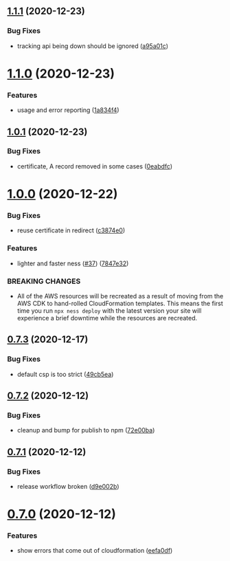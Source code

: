## [1.1.1](https://github.com/nessjs/ness/compare/v1.1.0...v1.1.1) (2020-12-23)


### Bug Fixes

* tracking api being down should be ignored ([a95a01c](https://github.com/nessjs/ness/commit/a95a01ca0b8f9d10be3445130038ed379036aabb))

# [1.1.0](https://github.com/nessjs/ness/compare/v1.0.1...v1.1.0) (2020-12-23)


### Features

* usage and error reporting ([1a834f4](https://github.com/nessjs/ness/commit/1a834f477dbfa60492d82c97a4f00eabb86b75b3))

## [1.0.1](https://github.com/nessjs/ness/compare/v1.0.0...v1.0.1) (2020-12-23)


### Bug Fixes

* certificate, A record removed in some cases ([0eabdfc](https://github.com/nessjs/ness/commit/0eabdfcb717cf726f125abec43385372d9d9837e))

# [1.0.0](https://github.com/nessjs/ness/compare/v0.7.3...v1.0.0) (2020-12-22)


### Bug Fixes

* reuse certificate in redirect ([c3874e0](https://github.com/nessjs/ness/commit/c3874e081f6803a3bc46c4ec1cc3c1a34c2467be))


### Features

* lighter and faster ness ([#37](https://github.com/nessjs/ness/issues/37)) ([7847e32](https://github.com/nessjs/ness/commit/7847e326030078cead5ba25196334d3dc89bd79e))


### BREAKING CHANGES

* All of the AWS resources will be recreated as a result of moving from the AWS CDK to hand-rolled CloudFormation templates. This means the first time you run `npx ness deploy` with the latest version your site will experience a brief downtime while the resources are recreated.

## [0.7.3](https://github.com/nessjs/ness/compare/v0.7.2...v0.7.3) (2020-12-17)


### Bug Fixes

* default csp is too strict ([49cb5ea](https://github.com/nessjs/ness/commit/49cb5eab186a34b8290df420971b72d7bf4a9f49))

## [0.7.2](https://github.com/nessjs/ness/compare/v0.7.1...v0.7.2) (2020-12-12)


### Bug Fixes

* cleanup and bump for publish to npm ([72e00ba](https://github.com/nessjs/ness/commit/72e00ba235ec9ab2d9ee9cdceee5c965722b0bf9))

## [0.7.1](https://github.com/nessjs/ness/compare/v0.7.0...v0.7.1) (2020-12-12)


### Bug Fixes

* release workflow broken ([d9e002b](https://github.com/nessjs/ness/commit/d9e002bc7bc66a35e4301bb0969cb0c473d5275b))

# [0.7.0](https://github.com/nessjs/ness/compare/v0.6.0...v0.7.0) (2020-12-12)


### Features

* show errors that come out of cloudformation ([eefa0df](https://github.com/nessjs/ness/commit/eefa0df366a8507577a8e9f68dcdf976dc35d130))
